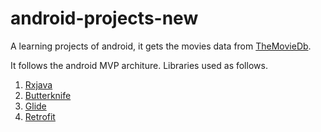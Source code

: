 # android-projects-new

A learning projects of android, it gets the movies data from [TheMovieDb](https://www.themoviedb.org/documentation/api?language=en-US).

It follows the android MVP architure. Libraries used as follows.

1. [Rxjava](https://github.com/ReactiveX/RxJava)
2. [Butterknife](https://jakewharton.github.io/butterknife/)
3. [Glide](https://github.com/bumptech/glide)
4. [Retrofit](https://square.github.io/retrofit/)

